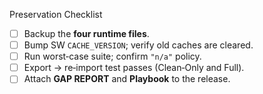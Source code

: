Preservation Checklist

- [ ] Backup the **four runtime files**.  
- [ ] Bump SW `CACHE_VERSION`; verify old caches are cleared.  
- [ ] Run worst‑case suite; confirm `"n/a"` policy.  
- [ ] Export → re‑import test passes (Clean‑Only and Full).  
- [ ] Attach **GAP REPORT** and **Playbook** to the release.
